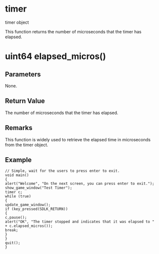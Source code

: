 # timer

timer object

  


This function returns the number of microseconds that the timer has elapsed.

# uint64 elapsed_micros()

## Parameters

None.

## Return Value

The number of microseconds that the timer has elapsed.

## Remarks

This function is widely used to retrieve the elapsed time in microseconds from the timer object.

## Example
    
    
    // Simple, wait for the users to press enter to exit.
    void main()
    {
    alert("Welcome", "On the next screen, you can press enter to exit.");
    show_game_window("Test Timer");
    timer c;
    while (true)
    {
    update_game_window();
    if (key_pressed(SDLK_RETURN))
    {
    c.pause();
    alert("OK", "The timer stopped and indicates that it was elapsed to " + c.elapsed_micros());
    break;
    }
    }
    quit();
    }
    
